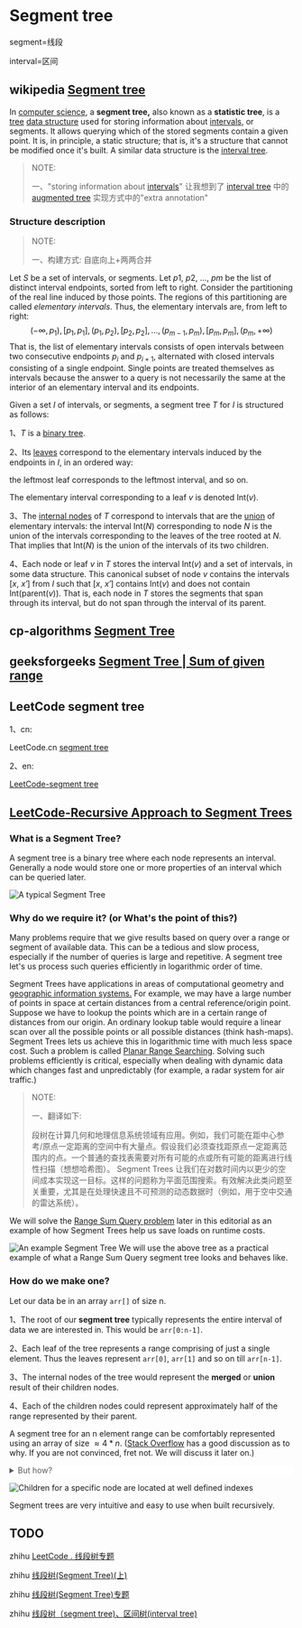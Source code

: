 # Segment tree

segment=线段

interval=区间

## wikipedia [Segment tree](https://en.wikipedia.org/wiki/Segment_tree)

In [computer science](https://en.wikipedia.org/wiki/Computer_science), a **segment tree,** also known as a **statistic tree**, is a [tree](https://en.wikipedia.org/wiki/Tree_(data_structure)) [data structure](https://en.wikipedia.org/wiki/Data_structure) used for storing information about [intervals](https://en.wikipedia.org/wiki/Interval_(mathematics)), or segments. It allows querying which of the stored segments contain a given point. It is, in principle, a static structure; that is, it's a structure that cannot be modified once it's built. A similar data structure is the [interval tree](https://en.wikipedia.org/wiki/Interval_tree).

> NOTE:
>
> 一、"storing information about [intervals](https://en.wikipedia.org/wiki/Interval_(mathematics))" 让我想到了  [interval tree](https://en.wikipedia.org/wiki/Interval_tree) 中的 [augmented tree](https://en.wikipedia.org/wiki/Interval_tree#Augmented_tree) 实现方式中的"extra annotation"



### Structure description

> NOTE:
>
> 一、构建方式: 自底向上+两两合并

Let *S* be a set of intervals, or segments. Let *p*1, *p*2, ..., *pm* be the list of distinct interval endpoints, sorted from left to right. Consider the partitioning of the real line induced by those points. The regions of this partitioning are called *elementary intervals*. Thus, the elementary intervals are, from left to right:
$$
(-\infty ,p_{1}),[p_{1},p_{1}],(p_{1},p_{2}),[p_{2},p_{2}],\dots ,(p_{m-1},p_{m}),[p_{m},p_{m}],(p_{m},+\infty)
$$
That is, the list of elementary intervals consists of open intervals between two consecutive endpoints $p_i$ and $p_{i+1}$, alternated with closed intervals consisting of a single endpoint. Single points are treated themselves as intervals because the answer to a query is not necessarily the same at the interior of an elementary interval and its endpoints.

Given a set *I* of intervals, or segments, a segment tree *T* for *I* is structured as follows:

1、*T* is a [binary tree](https://en.wikipedia.org/wiki/Binary_tree).

2、Its [leaves](https://en.wikipedia.org/wiki/Leaf_node) correspond to the elementary intervals induced by the endpoints in *I*, in an ordered way: 

the leftmost leaf corresponds to the leftmost interval, and so on. 

The elementary interval corresponding to a leaf *v* is denoted Int(*v*).

3、The [internal nodes](https://en.wikipedia.org/wiki/Internal_node) of *T* correspond to intervals that are the [union](https://en.wikipedia.org/wiki/Union_(set_theory)) of elementary intervals: the interval Int(*N*) corresponding to node *N* is the union of the intervals corresponding to the leaves of the tree rooted at *N*. That implies that Int(*N*) is the union of the intervals of its two children.

4、Each node or leaf *v* in *T* stores the interval Int(*v*) and a set of intervals, in some data structure. This canonical subset of node *v* contains the intervals [*x*, *x′*] from *I* such that [*x*, *x′*] contains Int(*v*) and does not contain Int(parent(*v*)). That is, each node in *T* stores the segments that span through its interval, but do not span through the interval of its parent.



## cp-algorithms [Segment Tree](https://cp-algorithms.com/data_structures/segment_tree.html)



## geeksforgeeks [Segment Tree | Sum of given range](https://www.geeksforgeeks.org/segment-tree-sum-of-given-range/)





## LeetCode segment tree

1、cn:

LeetCode.cn [segment tree](https://leetcode.cn/tag/segment-tree/problemset/)

2、en:

[LeetCode-segment tree](https://leetcode.com/tag/segment-tree/) 



## [LeetCode-Recursive Approach to Segment Trees](https://leetcode.com/articles/a-recursive-approach-to-segment-trees-range-sum-queries-lazy-propagation/)

### What is a Segment Tree?

A segment tree is a binary tree where each node represents an interval. Generally a node would store one or more properties of an interval which can be queried later.

![A typical Segment Tree](https://leetcode.com/articles/Figures/segtree_intro_1.png)

### Why do we require it? (or What's the point of this?)

Many problems require that we give results based on query over a range or segment of available data. This can be a tedious and slow process, especially if the number of queries is large and repetitive. A segment tree let's us process such queries efficiently in logarithmic order of time.



Segment Trees have applications in areas of computational geometry and [geographic information systems.](https://en.wikipedia.org/wiki/Geographic_information_systems) For example, we may have a large number of points in space at certain distances from a central reference/origin point. Suppose we have to lookup the points which are in a certain range of distances from our origin. An ordinary lookup table would require a linear scan over all the possible points or all possible distances (think hash-maps). Segment Trees lets us achieve this in logarithmic time with much less space cost. Such a problem is called [Planar Range Searching](https://en.wikipedia.org/wiki/Range_searching). Solving such problems efficiently is critical, especially when dealing with dynamic data which changes fast and unpredictably (for example, a radar system for air traffic.)

> NOTE: 
>
> 一、翻译如下:
>
> 段树在计算几何和地理信息系统领域有应用。例如，我们可能在距中心参考/原点一定距离的空间中有大量点。假设我们必须查找距原点一定距离范围内的点。一个普通的查找表需要对所有可能的点或所有可能的距离进行线性扫描（想想哈希图）。 Segment Trees 让我们在对数时间内以更少的空间成本实现这一目标。这样的问题称为平面范围搜索。有效解决此类问题至关重要，尤其是在处理快速且不可预测的动态数据时（例如，用于空中交通的雷达系统）。

We will solve the [Range Sum Query problem](https://leetcode.com/articles/a-recursive-approach-to-segment-trees-range-sum-queries-lazy-propagation/#range-sum-queries) later in this editorial as an example of how Segment Trees help us save loads on runtime costs.

![An example Segment Tree](https://leetcode.com/articles/Figures/segtree_example_1.png) We will use the above tree as a practical example of what a Range Sum Query segment tree looks and behaves like.

### How do we make one?

Let our data be in an array `arr[]` of size n.

1、The root of our **segment tree** typically represents the entire interval of data we are interested in. This would be `arr[0:n-1]`.

2、Each leaf of the tree represents a range comprising of just a single element. Thus the leaves represent `arr[0]`, `arr[1]` and so on till `arr[n-1]`.

3、The internal nodes of the tree would represent the **merged** or **union** result of their children nodes.

4、Each of the children nodes could represent approximately half of the range represented by their parent.

A segment tree for an n element range can be comfortably represented using an array of size $\approx 4 \ast n$. ([Stack Overflow](http://stackoverflow.com/q/28470692/2844164) has a good discussion as to why. If you are not convinced, fret not. We will discuss it later on.)

<details style="box-sizing: border-box; display: block; color: rgba(0, 0, 0, 0.65); font-family: -apple-system, &quot;system-ui&quot;, &quot;Segoe UI&quot;, &quot;PingFang SC&quot;, &quot;Hiragino Sans GB&quot;, &quot;Microsoft YaHei&quot;, &quot;Helvetica Neue&quot;, Helvetica, Arial, sans-serif, &quot;Apple Color Emoji&quot;, &quot;Segoe UI Emoji&quot;, &quot;Segoe UI Symbol&quot;; font-size: 14px; font-style: normal; font-variant-ligatures: normal; font-variant-caps: normal; font-weight: 400; letter-spacing: normal; orphans: 2; text-align: start; text-indent: 0px; text-transform: none; white-space: normal; widows: 2; word-spacing: 0px; -webkit-text-stroke-width: 0px; background-color: rgb(255, 255, 255); text-decoration-thickness: initial; text-decoration-style: initial; text-decoration-color: initial;"><summary style="box-sizing: border-box; display: list-item; touch-action: manipulation;">But how?</summary><span class="katex" style="box-sizing: border-box; font: 1.21em / 1.2 KaTeX_Main, &quot;Times New Roman&quot;, serif; text-indent: 0px; text-rendering: auto;"><span class="katex-mathml" style="box-sizing: border-box; position: absolute; clip: rect(1px, 1px, 1px, 1px); padding: 0px; border: 0px; height: 1px; width: 1px; overflow: hidden;"><math><semantics><annotation encoding="application/x-tex"></annotation></semantics></math></span><span class="katex-html" aria-hidden="true" style="box-sizing: border-box;"><span class="base" style="box-sizing: border-box; position: relative; white-space: nowrap; width: min-content; display: inline-block;"><span class="strut" style="box-sizing: border-box; display: inline-block; height: 0.65952em; vertical-align: 0em;"></span><span class="mord mathdefault" style="box-sizing: border-box; font-family: KaTeX_Math; font-style: italic;"></span></span></span></span><span class="katex" style="box-sizing: border-box; font: 1.21em / 1.2 KaTeX_Main, &quot;Times New Roman&quot;, serif; text-indent: 0px; text-rendering: auto;"><span class="katex-mathml" style="box-sizing: border-box; position: absolute; clip: rect(1px, 1px, 1px, 1px); padding: 0px; border: 0px; height: 1px; width: 1px; overflow: hidden;"><math><semantics><annotation encoding="application/x-tex"></annotation></semantics></math></span><span class="katex-html" aria-hidden="true" style="box-sizing: border-box;"><span class="base" style="box-sizing: border-box; position: relative; white-space: nowrap; width: min-content; display: inline-block;"><span class="strut" style="box-sizing: border-box; display: inline-block; height: 1em; vertical-align: -0.25em;"></span><span class="mopen" style="box-sizing: border-box;"></span><span class="mord" style="box-sizing: border-box;"></span><span class="mspace" style="box-sizing: border-box; display: inline-block; margin-right: 0.222222em;"></span><span class="mbin" style="box-sizing: border-box;"></span><span class="mspace" style="box-sizing: border-box; display: inline-block; margin-right: 0.222222em;"></span></span><span class="base" style="box-sizing: border-box; position: relative; white-space: nowrap; width: min-content; display: inline-block;"><span class="strut" style="box-sizing: border-box; display: inline-block; height: 0.74285em; vertical-align: -0.08333em;"></span><span class="mord mathdefault" style="box-sizing: border-box; font-family: KaTeX_Math; font-style: italic;"></span><span class="mspace" style="box-sizing: border-box; display: inline-block; margin-right: 0.222222em;"></span><span class="mbin" style="box-sizing: border-box;"></span><span class="mspace" style="box-sizing: border-box; display: inline-block; margin-right: 0.222222em;"></span></span><span class="base" style="box-sizing: border-box; position: relative; white-space: nowrap; width: min-content; display: inline-block;"><span class="strut" style="box-sizing: border-box; display: inline-block; height: 1em; vertical-align: -0.25em;"></span><span class="mord" style="box-sizing: border-box;"></span><span class="mclose" style="box-sizing: border-box;"></span></span></span></span><span class="katex" style="box-sizing: border-box; font: 1.21em / 1.2 KaTeX_Main, &quot;Times New Roman&quot;, serif; text-indent: 0px; text-rendering: auto;"><span class="katex-mathml" style="box-sizing: border-box; position: absolute; clip: rect(1px, 1px, 1px, 1px); padding: 0px; border: 0px; height: 1px; width: 1px; overflow: hidden;"><math><semantics><annotation encoding="application/x-tex"></annotation></semantics></math></span><span class="katex-html" aria-hidden="true" style="box-sizing: border-box;"><span class="base" style="box-sizing: border-box; position: relative; white-space: nowrap; width: min-content; display: inline-block;"><span class="strut" style="box-sizing: border-box; display: inline-block; height: 1em; vertical-align: -0.25em;"></span><span class="mopen" style="box-sizing: border-box;"></span><span class="mord" style="box-sizing: border-box;"></span><span class="mspace" style="box-sizing: border-box; display: inline-block; margin-right: 0.222222em;"></span><span class="mbin" style="box-sizing: border-box;"></span><span class="mspace" style="box-sizing: border-box; display: inline-block; margin-right: 0.222222em;"></span></span><span class="base" style="box-sizing: border-box; position: relative; white-space: nowrap; width: min-content; display: inline-block;"><span class="strut" style="box-sizing: border-box; display: inline-block; height: 0.74285em; vertical-align: -0.08333em;"></span><span class="mord mathdefault" style="box-sizing: border-box; font-family: KaTeX_Math; font-style: italic;"></span><span class="mspace" style="box-sizing: border-box; display: inline-block; margin-right: 0.222222em;"></span><span class="mbin" style="box-sizing: border-box;"></span><span class="mspace" style="box-sizing: border-box; display: inline-block; margin-right: 0.222222em;"></span></span><span class="base" style="box-sizing: border-box; position: relative; white-space: nowrap; width: min-content; display: inline-block;"><span class="strut" style="box-sizing: border-box; display: inline-block; height: 1em; vertical-align: -0.25em;"></span><span class="mord" style="box-sizing: border-box;"></span><span class="mclose" style="box-sizing: border-box;"></span></span></span></span></details>

![Children for a specific node are located at well defined indexes](https://leetcode.com/articles/Figures/segtree_intro_2.png)

Segment trees are very intuitive and easy to use when built recursively.

## TODO

zhihu [LeetCode . 线段树专题](https://zhuanlan.zhihu.com/p/85846796)

zhihu [线段树(Segment Tree)(上)](https://zhuanlan.zhihu.com/p/436326746)

zhihu [线段树(Segment Tree)专题](https://zhuanlan.zhihu.com/p/40151999)

zhihu [线段树（segment tree)、区间树(interval tree)](https://zhuanlan.zhihu.com/p/105368572)